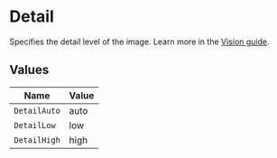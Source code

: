 # Detail

Specifies the detail level of the image. Learn more in the [Vision guide](/docs/guides/vision#low-or-high-fidelity-image-understanding).


## Values

| Name         | Value        |
| ------------ | ------------ |
| `DetailAuto` | auto         |
| `DetailLow`  | low          |
| `DetailHigh` | high         |
